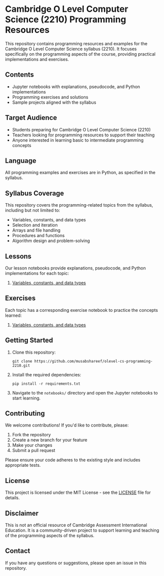 # Cambridge O Level Computer Science (2210) Programming Resources

This repository contains programming resources and examples for the Cambridge O Level Computer Science syllabus (2210). It focuses specifically on the programming aspects of the course, providing practical implementations and exercises.

## Contents

- Jupyter notebooks with explanations, pseudocode, and Python implementations
- Programming exercises and solutions
- Sample projects aligned with the syllabus

## Target Audience

- Students preparing for Cambridge O Level Computer Science (2210)
- Teachers looking for programming resources to support their teaching
- Anyone interested in learning basic to intermediate programming concepts

## Language

All programming examples and exercises are in Python, as specified in the syllabus.

## Syllabus Coverage

This repository covers the programming-related topics from the syllabus, including but not limited to:

- Variables, constants, and data types
- Selection and iteration
- Arrays and file handling
- Procedures and functions
- Algorithm design and problem-solving

## Lessons

Our lesson notebooks provide explanations, pseudocode, and Python implementations for each topic:

1. [Variables, constants, and data types](./notebooks/01-variables-constants-datatypes.ipynb)

## Exercises

Each topic has a corresponding exercise notebook to practice the concepts learned:

1. [Variables, constants, and data types](./exercises/01-variables-constants-datatypes-exercise.ipynb)

## Getting Started

1. Clone this repository:
   ```
   git clone https://github.com/musabshareef/olevel-cs-programming-2210.git
   ```

2. Install the required dependencies:
   ```
   pip install -r requirements.txt
   ```

3. Navigate to the `notebooks/` directory and open the Jupyter notebooks to start learning.

## Contributing

We welcome contributions! If you'd like to contribute, please:

1. Fork the repository
2. Create a new branch for your feature
3. Make your changes
4. Submit a pull request

Please ensure your code adheres to the existing style and includes appropriate tests.

## License

This project is licensed under the MIT License - see the [LICENSE](LICENSE) file for details.

## Disclaimer

This is not an official resource of Cambridge Assessment International Education. It is a community-driven project to support learning and teaching of the programming aspects of the syllabus.

## Contact

If you have any questions or suggestions, please open an issue in this repository.